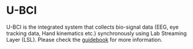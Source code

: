 # U-BCI

U-BCI is the integrated system that collects bio-signal data (EEG, eye tracking data, Hand kinematics etc.) synchronously using Lab Streaming Layer (LSL).
Please check the [guidebook](https://docs.google.com/document/d/1bhhI95ILIQAwalakF6iXgKjvT8xTE3FMfh2FEUU6zqo/edit?usp=sharing) for more information.

